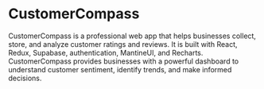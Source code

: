 # CustomerCompass
 CustomerCompass is a professional web app that helps businesses collect, store, and analyze customer ratings and reviews. It is built with React, Redux, Supabase, authentication, MantineUI, and Recharts. CustomerCompass provides businesses with a powerful dashboard to understand customer sentiment, identify trends, and make informed decisions.
